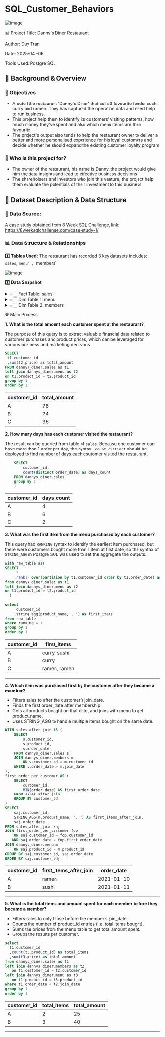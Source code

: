 # SQL_Customer_Behaviors
![image](https://github.com/user-attachments/assets/58362dbd-e3f7-45d3-af42-5f20e1467c34)

📊 Project Title: Danny's Diner Restaurant

Author: Duy Tran

Date: 2025-04 -06

Tools Used: Postgre SQL

## 📌 Background & Overview

### 📖 Objectives

   * A cute little restaurant 'Danny's Diner' that sells 3 favourite foods: sushi, curry and ramen. They has captured the operation data and need help to run business.
   * This project help them to identify its customers' visiting patterns, how much money they’ve spent and also which menu items are their favourite
   * The project's output also tends to help the restaurant owner to deliver a better and more personalised experience for his loyal customers and decide whether he should expand the existing customer loyalty program

### 👤 Who is this project for?

   * The owner of the restaurant, his name is Danny, the project would give him the data insights and lead to effective business decisions
   * The shareholsers and investors who join this venture, the project help them evaluate the potentials of their investment to this business

## 📂 Dataset Description & Data Structure

### 📌 Data Source:

A case study obtained from 8 Week SQL Challenge, link: https://8weeksqlchallenge.com/case-study-1/

### 📊 Data Structure & Relationships

**1️⃣ Tables Used:** The restaurant has recorded 3 key datasets includes: `sales`, `menu' , `members`

![image](https://github.com/user-attachments/assets/e133b7ab-2334-4cfb-acbb-fa5f42d0677f)

**2️⃣ Data Snapshot**

<details>
<summary>👉🏻 Fact Table: sales</summary>
<br>

| customer_id | order_date | product_id |
|-------------|------------|------------|
| A           | 2021-01-01 | 1          |
| A           | 2021-01-01 | 2          |
| A           | 2021-01-07 | 2          |
| A           | 2021-01-10 | 3          |
| A           | 2021-01-11 | 3          |
</details>

<details>
<summary>👉🏻 Dim Table 1: menu</summary>
<br>

| customer_id | order_date | product_id |
|-------------|------------|------------|
| A           | 2021-01-01 | 1          |
| A           | 2021-01-01 | 2          |
| A           | 2021-01-07 | 2          |
| A           | 2021-01-10 | 3          |
| A           | 2021-01-11 | 3          |
</details>

<details>
<summary>👉🏻 Dim Table 2: members</summary>
<br>

| product_id | product_name | price |
|------------|--------------|-------|
| 1          | sushi        | 10    |
| 2          | curry        | 15    |
| 3          | ramen        | 12    |
</details>

⚒️ Main Process

**1. What is the total amount each customer spent at the restaurant?**

The purpose of this query is to extract valuable financial data related to customer purchases and product prices, which can be leveraged for various business and marketing decisions

```sql
SELECT
 t1.customer_id
 ,sum(t2.price) as total_amount
FROM dannys_diner.sales as t1
left join dannys_diner.menu as t2
on t1.product_id = t2.product_id
group by 1
order by 1;
```

| customer_id | total_amount |
| ----------- | ------------ |
| A           | 76           |
| B           | 74           |
| C           | 36           |

**2. How many days has each customer visited the restaurant?**

The result can be queried from table of `sales`. Because one customer can have more than 1 order per day, the  syntax ` count distinct` should be deployed to find number of days each csutomer visited the restaurant.

```sql  
    SELECT
      	customer_id,
        count(distinct order_date) as days_count
    FROM dannys_diner.sales
    group by 1
    ;
```

| customer_id | days_count |
| ----------- | ---------- |
| A           | 4          |
| B           | 6          |
| C           | 2          |

**3. What was the first item from the menu purchased by each customer?**

This query had `RANKING` syntax to identify the earliest item purchased, but there were customers bought more than 1 item at first date, so the syntax of `STRING_AGG` in Postgre SQL was used to set the aggregate the outputs.

```sql
with raw_table as(
SELECT
     *
    ,rank() over(partition by t1.customer_id order by t1.order_date) as ranking
from dannys_diner.sales as t1
left join dannys_diner.menu as t2
on t1.product_id = t2.product_id
  )
  
select 
     customer_id
    ,string_agg(product_name,', ') as first_items
from raw_table
where ranking = 1
group by 1
order by 1
```

| customer_id | first_items  |
| ----------- | ------------ |
| A           | curry, sushi |
| B           | curry        |
| C           | ramen, ramen |

---

**4. Which item was purchased first by the customer after they became a member?**

* Filters sales to after the customer’s join_date.
* Finds the first order_date after membership.
* Gets all products bought on that date, and joins with menu to get product_name.
* Uses STRING_AGG to handle multiple items bought on the same date.

```sql
WITH sales_after_join AS (
    SELECT 
        s.customer_id,
        s.product_id,
        s.order_date
    FROM dannys_diner.sales s
    JOIN dannys_diner.members m 
        ON s.customer_id = m.customer_id
    WHERE s.order_date > m.join_date
),
first_order_per_customer AS (
    SELECT 
        customer_id,
        MIN(order_date) AS first_order_date
    FROM sales_after_join
    GROUP BY customer_id
)
SELECT 
    saj.customer_id,
    STRING_AGG(m.product_name, ', ') AS first_items_after_join,
    saj.order_date
FROM sales_after_join saj
JOIN first_order_per_customer fop 
    ON saj.customer_id = fop.customer_id 
   AND saj.order_date = fop.first_order_date
JOIN dannys_diner.menu m 
    ON saj.product_id = m.product_id
GROUP BY saj.customer_id, saj.order_date
ORDER BY saj.customer_id;
```

| customer_id | first_items_after_join | order_date |
| ----------- | ---------------------- | ---------- |
| A           | ramen                  | 2021-01-10 |
| B           | sushi                  | 2021-01-11 |

---

**5. What is the total items and amount spent for each member before they became a member?**

* Filters sales to only those before the member’s join_date.
* Counts the number of product_id entries (i.e. total items bought).
* Sums the prices from the menu table to get total amount spent.
* Groups the results per customer.

```sql
select
  t1.customer_id
  ,count(t1.product_id) as total_items
  ,sum(t3.price) as total_amount
from dannys_diner.sales as t1
left join dannys_diner.members as t2
   on t1.customer_id = t2.customer_id
left join dannys_diner.menu as t3
   on t1.product_id = t3.product_id
where t1.order_date < t2.join_date
group by 1
order by 1
```

| customer_id | total_items | total_amount |
| ----------- | ----------- | ------------ |
| A           | 2           | 25           |
| B           | 3           | 40           |

---
